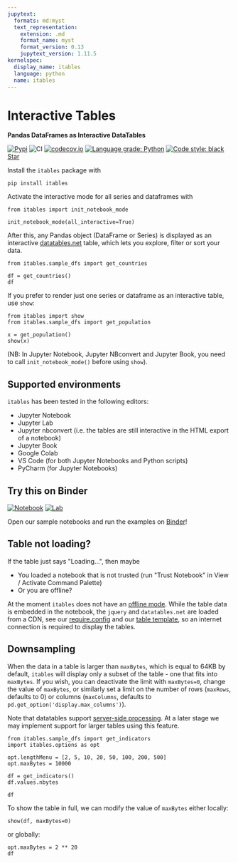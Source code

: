 ```yaml
---
jupytext:
  formats: md:myst
  text_representation:
    extension: .md
    format_name: myst
    format_version: 0.13
    jupytext_version: 1.11.5
kernelspec:
  display_name: itables
  language: python
  name: itables
---
```


# Interactive Tables

**Pandas DataFrames as Interactive DataTables**

[![Pypi](https://img.shields.io/pypi/v/itables.svg)](https://pypi.python.org/pypi/itables)
![CI](https://github.com/mwouts/itables/workflows/CI/badge.svg)
[![codecov.io](https://codecov.io/github/mwouts/itables/coverage.svg?branch=main)](https://codecov.io/github/mwouts/itables?branch=main)
[![Language grade: Python](https://img.shields.io/lgtm/grade/python/g/mwouts/itables.svg)](https://lgtm.com/projects/g/mwouts/itables/context:python)
[![Code style: black](https://img.shields.io/badge/code%20style-black-000000.svg)](https://github.com/psf/black)
<a class="github-button" href="https://github.com/mwouts/itables" data-icon="octicon-star" data-show-count="true" aria-label="Star mwouts/itables on GitHub">Star</a>
<script async defer src="https://buttons.github.io/buttons.js"></script>

Install the `itables` package with

```shell
pip install itables
```

Activate the interactive mode for all series and dataframes with

```{code-cell}
from itables import init_notebook_mode

init_notebook_mode(all_interactive=True)
```

After this, any Pandas object (DataFrame or Series) is displayed as an interactive [datatables.net](https://datatables.net/) table, which lets you explore, filter or sort your data.

```{code-cell}
from itables.sample_dfs import get_countries

df = get_countries()
df
```

If you prefer to render just one series or dataframe as an interactive table, use `show`:

```{code-cell}
from itables import show
from itables.sample_dfs import get_population

x = get_population()
show(x)
```

(NB: In Jupyter Notebook, Jupyter NBconvert and Jupyter Book, you need to call `init_notebook_mode()` before using `show`).

## Supported environments

`itables` has been tested in the following editors:
- Jupyter Notebook
- Jupyter Lab
- Jupyter nbconvert (i.e. the tables are still interactive in the HTML export of a notebook)
- Jupyter Book
- Google Colab
- VS Code (for both Jupyter Notebooks and Python scripts)
- PyCharm (for Jupyter Notebooks)

## Try this on Binder

[![Notebook](https://img.shields.io/badge/Binder-Notebook-blue.svg)](https://mybinder.org/v2/gh/mwouts/itables/main?filepath=docs)
[![Lab](https://img.shields.io/badge/Binder-JupyterLab-blue.svg)](https://mybinder.org/v2/gh/mwouts/itables/main?urlpath=lab/tree/docs)

Open our sample notebooks and run the examples on [Binder](https://mybinder.org/v2/gh/mwouts/itables/main?urlpath=lab/tree/docs)!

## Table not loading?

If the table just says "Loading...", then maybe
- You loaded a notebook that is not trusted (run "Trust Notebook" in View / Activate Command Palette)
- Or you are offline?

At the moment `itables` does not have an [offline mode](https://github.com/mwouts/itables/issues/8). While the table data is embedded in the notebook, the `jquery` and `datatables.net` are loaded from a CDN, see our [require.config](https://github.com/mwouts/itables/blob/main/itables/javascript/load_datatables_connected.js) and our [table template](https://github.com/mwouts/itables/blob/main/itables/datatables_template.html), so an internet connection is required to display the tables.

## <a name="downsampling"></a> Downsampling

When the data in a table is larger than `maxBytes`, which is equal to 64KB by default, `itables` will display only a subset of the table - one that fits into `maxBytes`. If you wish, you can deactivate the limit with `maxBytes=0`, change the value of `maxBytes`, or similarly set a limit on the number of rows (`maxRows`, defaults to 0) or columns (`maxColumns`, defaults to `pd.get_option('display.max_columns')`).

Note that datatables support [server-side processing](https://datatables.net/examples/data_sources/server_side). At a later stage we may implement support for larger tables using this feature.

```{code-cell}
from itables.sample_dfs import get_indicators
import itables.options as opt

opt.lengthMenu = [2, 5, 10, 20, 50, 100, 200, 500]
opt.maxBytes = 10000

df = get_indicators()
df.values.nbytes
```

```{code-cell}
df
```

To show the table in full, we can modify the value of `maxBytes` either locally:

```{code-cell}
show(df, maxBytes=0)
```

or globally:

```{code-cell}
opt.maxBytes = 2 ** 20
df
```
